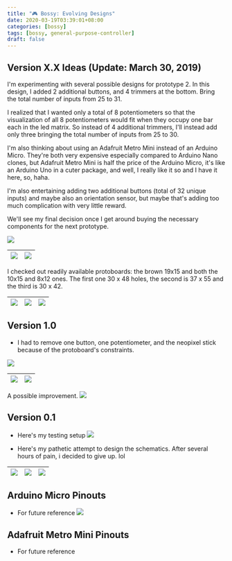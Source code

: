 ```yaml
---
title: "🎮 Bossy: Evolving Designs"
date: 2020-03-19T03:39:01+08:00
categories: [bossy]
tags: [bossy, general-purpose-controller]
draft: false
---
```



## Version X.X Ideas (Update: March 30, 2019)
I'm experimenting with several possible designs for prototype 2.
In this design, I added 2 additional buttons, and 4 trimmers at the bottom.
Bring the total number of inputs from 25 to 31.

I realized that I wanted only a total of 8 potentiometers so that the visualization
of all 8 potentiometers would fit when they occupy one bar each in the led matrix.
So instead of 4 additional trimmers, I'll instead add only three
bringing the total number of inputs from 25 to 30.

I'm also thinking about using an Adafruit Metro Mini instead of an Arduino Micro.
They're both very expensive especially compared to Arduino Nano clones, but Adafruit Metro Mini
is half the price of the Arduino Micro, it's like an Arduino Uno in a cuter package, and well,
I really like it so and I have it here, so, haha.

I'm also entertaining adding two additional buttons (total of 32 unique inputs) and
maybe also an orientation sensor, but maybe that's adding too much complication with very little reward.

We'll see my final decision once I get around buying the necessary components for the next prototype.

![](/robotics-blog/draft-v3.png)

|![](/robotics-blog/draft-prelim-1-50x35.png)|![](/robotics-blog/draft-prelim-2-50x35.png)|
| ---------- | ---------- |


I checked out readily available protoboards: the brown 19x15 and both the 10x15 and 8x12 ones.
The first one 30 x 48 holes, the second is 37 x 55 and the third is 30 x 42.

|![](/robotics-blog/draft-proto-brown.png)|![](/robotics-blog/draft-proto8x12.png)|![](/robotics-blog/draft-proto10x15.png)|
| ---------- | ---------- | ---------- |

## Version 1.0
- I had to remove one button, one potentiometer, and the neopixel stick because of the protoboard's constraints.

![](/robotics-blog/v2-layout.png)

|![](/robotics-blog/v2-wip-1.JPG)|![](/robotics-blog/soldered-components-5.jpg)|
| ---------- | ---------- |

A possible improvement.
![](/robotics-blog/cleaner-wiring.png)

## Version 0.1

- Here's my testing setup
![](/robotics-blog/v1-breadboard.png)

- Here's my pathetic attempt to design the schematics. After several hours of pain, i decided to give up. lol

|![](/robotics-blog/v1-messy-pcb.png)|![](/robotics-blog/v1-messy-schematic.png)|![](/robotics-blog/breadboard.png)|
| ---------- | ---------- | ---------- |


## Arduino Micro Pinouts
- For future reference
![](/robotics-blog/arduino-micro.png)

## Adafruit Metro Mini Pinouts
- For future reference
